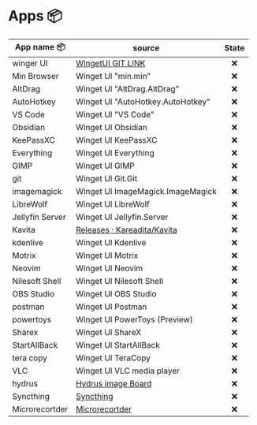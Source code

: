 # Apps 📦

| App name 📦     | source                                                                      | State |
| --------------- | --------------------------------------------------------------------------- |:-----:|
| winger UI       | [WingetUI GIT LINK](https://github.com/marticliment/WingetUI)               |  ❌   |
| Min Browser     | Winget UI "min.min"                                                         |  ❌   |
| AltDrag         | Winget UI "AltDrag.AltDrag"                                                 |  ❌   |
| AutoHotkey      | Winget UI "AutoHotkey.AutoHotkey"                                           |  ❌   |
| VS Code         | Winget UI "VS Code"                                                         |  ❌   |
| Obsidian        | Winget UI Obsidian                                                          |  ❌   |
| KeePassXC       | Winget UI KeePassXC                                                         |  ❌   |
| Everything      | Winget UI Everything                                                        |  ❌   |
| GIMP            | Winget UI  GIMP                                                             |  ❌   |
| git             | Winget UI Git.Git                                                           |  ❌   |
| imagemagick     | Winget UI ImageMagick.ImageMagick                                           |  ❌   |
| LibreWolf       | Winget UI LibreWolf                                                         |  ❌   |
| Jellyfin Server | Winget UI Jellyfin.Server                                                   |  ❌   |
| Kavita          | [Releases · Kareadita/Kavita](https://github.com/Kareadita/Kavita/releases) |  ❌   |
| kdenlive        | Winget UI Kdenlive                                                          |  ❌   |
| Motrix          | Winget UI Motrix                                                            |  ❌   |
| Neovim          | Winget UI Neovim                                                            |  ❌   |
| Nilesoft Shell  | Winget UI Nilesoft Shell                                                    |  ❌   |
| OBS Studio      | Winget UI OBS Studio                                                        |  ❌   |
| postman         | Winget UI Postman                                                           |  ❌   |
| powertoys       | Winget UI PowerToys (Preview)                                               |  ❌   |
| Sharex          | Winget UI ShareX                                                            |  ❌   |
| StartAllBack    | Winget UI StartAllBack                                                      |  ❌   |
| tera copy       | Winget UI  TeraCopy                                                         |  ❌   |
| VLC             | Winget UI VLC media player                                                  |  ❌   |
| hydrus          | [Hydrus image Board](https://github.com/hydrusnetwork/hydrus)               |  ❌   |
| Syncthing       | [Syncthing](https://syncthing.net/downloads/)                               |  ❌   |
| Microrecortder  | [Microrecortder](https://www.macrorecorder.com/)                            |  ❌   |
